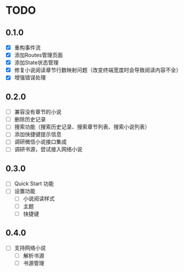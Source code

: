 # TODO

## 0.1.0

- [x] 重构事件流
- [x] 添加Routes管理页面
- [x] 添加State状态管理
- [x] 修复小说阅读章节行数映射问题（改变终端宽度时会导致阅读内容不全）
- [x] 增强错误处理

## 0.2.0

- [ ] 兼容没有章节的小说
- [ ] 删除历史记录
- [ ] 搜索功能（搜索历史记录、搜索章节列表、搜索小说列表）
- [ ] 添加快捷键提示信息
- [ ] 调研微信小说接口集成
- [ ] 调研书源，尝试接入网络小说

## 0.3.0

- [ ] Quick Start 功能
- [ ] 设置功能
  - [ ] 小说阅读样式
  - [ ] 主题
  - [ ] 快捷键

## 0.4.0

- [ ] 支持网络小说
  - [ ] 解析书源
  - [ ] 书源管理
